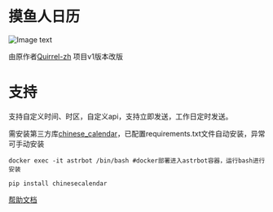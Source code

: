 # 摸鱼人日历

![Image text](https://github.com/DuBwTf/astrbot_plugin_moyurenpro/blob/ae88056ae5c3d57ed41059e4a533faa24fd56100/moyu.png
)

由原作者[Quirrel-zh](https://github.com/Quirrel-zh/astrbot_plugin_moyuren) 项目v1版本改版

# 支持

支持自定义时间、时区，自定义api，支持立即发送，工作日定时发送。

需安装第三方库[chinese_calendar](https://github.com/LKI/chinese-calendar)，已配置requirements.txt文件自动安装，异常可手动安装
```
docker exec -it astrbot /bin/bash #docker部署进入astrbot容器，运行bash进行安装

pip install chinesecalendar
```


[帮助文档](https://github.com/gsh15/astrbot_plugin_moyuren/tree/master)
